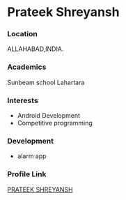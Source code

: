 # Prateek Shreyansh

### Location

ALLAHABAD,INDIA.

### Academics

Sunbeam school Lahartara

### Interests

- Android Development
- Competitive programming

### Development

- alarm app


### Profile Link

[PRATEEK SHREYANSH](https://github.com/prateek1998)
